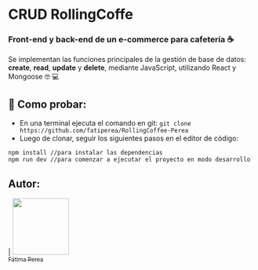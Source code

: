 # CRUD RollingCoffe

### Front-end y back-end de un e-commerce para cafetería :coffee:

Se implementan las funciones principales de la gestión de base de datos: __create__, __read__, __update__ y __delete__, mediante JavaScript, utilizando React y Mongoose :nerd_face: :computer:

## :thinking: Como probar:

- En una terminal ejecuta el comando en git: ```git clone https://github.com/fatiperea/RollingCoffee-Perea```
- Luego de clonar, seguir los siguientes pasos en el editor de código:

```
npm install //para instalar las dependencias
npm run dev //para comenzar a ejecutar el proyecto en modo desarrollo
```

## Autor:

| [<img src="https://avatars.githubusercontent.com/u/110072729?v=4" width=115><br><sub>Fátima Perea</sub>](https://github.com/fatiperea) 

